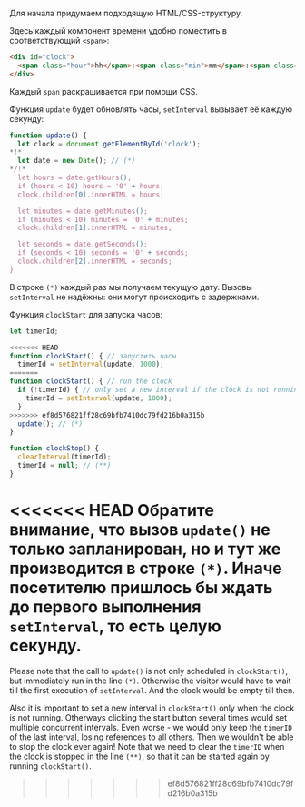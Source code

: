 Для начала придумаем подходящую HTML/CSS-структуру.

Здесь каждый компонент времени удобно поместить в соответствующий `<span>`:

```html
<div id="clock">
  <span class="hour">hh</span>:<span class="min">mm</span>:<span class="sec">ss</span>
</div>
```

Каждый `span` раскрашивается при помощи CSS.

Функция `update` будет обновлять часы, `setInterval` вызывает её каждую секунду:

```js
function update() {
  let clock = document.getElementById('clock');
*!*
  let date = new Date(); // (*)
*/!*
  let hours = date.getHours();
  if (hours < 10) hours = '0' + hours;
  clock.children[0].innerHTML = hours;

  let minutes = date.getMinutes();
  if (minutes < 10) minutes = '0' + minutes;
  clock.children[1].innerHTML = minutes;

  let seconds = date.getSeconds();
  if (seconds < 10) seconds = '0' + seconds;
  clock.children[2].innerHTML = seconds;
}
```

В строке `(*)` каждый раз мы получаем текущую дату. Вызовы `setInterval` не надёжны: они могут происходить с задержками.

Функция `clockStart` для запуска часов:

```js
let timerId;

<<<<<<< HEAD
function clockStart() { // запустить часы
  timerId = setInterval(update, 1000);
=======
function clockStart() { // run the clock  
  if (!timerId) { // only set a new interval if the clock is not running
    timerId = setInterval(update, 1000);
  }
>>>>>>> ef8d576821ff28c69bfb7410dc79fd216b0a315b
  update(); // (*)
}

function clockStop() {
  clearInterval(timerId);
  timerId = null; // (**)
}
```

<<<<<<< HEAD
Обратите внимание, что вызов `update()` не только запланирован, но и тут же производится в строке `(*)`. Иначе посетителю пришлось бы ждать до первого выполнения `setInterval`, то есть целую секунду.
=======
Please note that the call to `update()` is not only scheduled in `clockStart()`, but immediately run in the line `(*)`. Otherwise the visitor would have to wait till the first execution of `setInterval`. And the clock would be empty till then.

Also it is important to set a new interval in `clockStart()` only when the clock is not running. Otherways clicking the start button several times would set multiple concurrent intervals. Even worse - we would only keep the `timerID` of the last interval, losing references to all others. Then we wouldn't be able to stop the clock ever again! Note that we need to clear the `timerID` when the clock is stopped in the line `(**)`, so that it can be started again by running `clockStart()`.
>>>>>>> ef8d576821ff28c69bfb7410dc79fd216b0a315b
